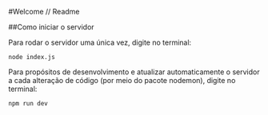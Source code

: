 #Welcome // Readme


##Como iniciar o servidor

Para rodar o servidor uma única vez, digite no terminal:

<code>node index.js</code>

Para propósitos de desenvolvimento e atualizar automaticamente o servidor a cada alteração de código (por meio do pacote nodemon), digite no terminal:

<code>npm run dev</code>


